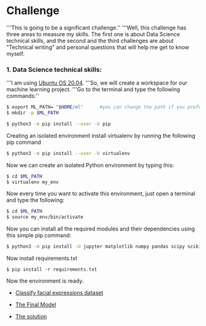 # Challenge
'''This is going to be a significant challenge.''
'''Well, this challenge has three areas to measure my skills. The first one is about Data Science technical skills, and the second and the third challenges are about "Technical writing" and personal questions that will help me get to know myself.

### 1. Data Science technical skills:
'''I am using [Ubuntu OS 20.04](https://ubuntu.com/).
'''So, we will create a workspace for our machine learning project.
'''Go to the terminal and type the following commands:''
```sh
$ export ML_PATH= "$HOME/ml"      #you can change the path if you prefer
$ mkdir -p $ML_PATH
```
```sh
$ python3 -m pip install --user -U pip
```
Creating an isolated environment
install virtualenv by running the following pip command
```sh
$ python3 -m pip install --user -U virtualenv
```
Now we can create an isolated Python environment by typing this:
```sh
$ cd $ML_PATH
$ virtualenv my_env
```
Now every time you want to activate this environment, just open a terminal and type the following:
```sh
$ cd $ML_PATH
$ source my_env/bin/activate
```
Now you can install all the required modules and their dependencies using this simple pip command:
```sh
$ python3 -m pip install -U jupyter matplotlib numpy pandas scipy scikit-learn
```
Now install requirements.txt
```sah
$ pip install -r requirements.txt
```
Now the environment is ready.

- [Classify facial expressions dataset](https://www.kaggle.com/datasets/aadityasinghal/facial-expression-dataset)

- [The Final Model](https://mega.nz/file/6d91BA6Q#ifD0xpkkU2CrZnuXLLqGHHVP_zoXAMIJ0tE8TufDecc)

- [The solution](https://github.com/hraddadi/challenge/blob/main/technical_skills/facial-expression.ipynb)
